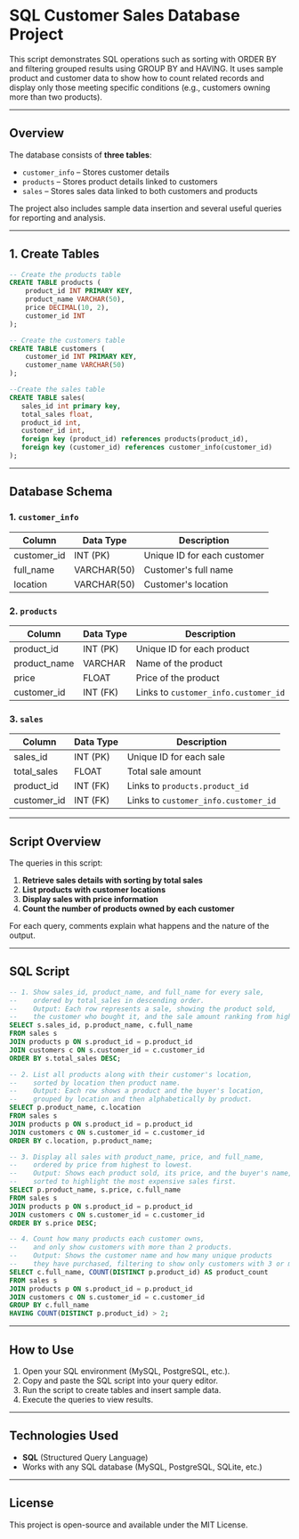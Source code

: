 # SQL Customer Sales Database Project
This script demonstrates SQL operations such as sorting with ORDER BY and filtering grouped results using GROUP BY and HAVING. It uses sample product and customer data to show how to count related records and display only those meeting specific conditions (e.g., customers owning more than two products).

---

## Overview
The database consists of **three tables**:  
- `customer_info` – Stores customer details  
- `products` – Stores product details linked to customers  
- `sales` – Stores sales data linked to both customers and products  

The project also includes sample data insertion and several useful queries for reporting and analysis.

---
## 1. Create Tables

```sql
-- Create the products table
CREATE TABLE products (
    product_id INT PRIMARY KEY,
    product_name VARCHAR(50),
    price DECIMAL(10, 2),
    customer_id INT
);

-- Create the customers table
CREATE TABLE customers (
    customer_id INT PRIMARY KEY,
    customer_name VARCHAR(50)
);

--Create the sales table
CREATE TABLE sales(
   sales_id int primary key,
   total_sales float,
   product_id int,
   customer_id int,
   foreign key (product_id) references products(product_id),
   foreign key (customer_id) references customer_info(customer_id)
);
```
---
## Database Schema

### 1. `customer_info`
| Column       | Data Type      | Description                   |
|--------------|---------------|-------------------------------|
| customer_id  | INT (PK)      | Unique ID for each customer   |
| full_name    | VARCHAR(50)   | Customer's full name          |
| location     | VARCHAR(50)   | Customer's location           |

### 2. `products`
| Column       | Data Type      | Description                              |
|--------------|---------------|------------------------------------------|
| product_id   | INT (PK)      | Unique ID for each product               |
| product_name | VARCHAR       | Name of the product                      |
| price        | FLOAT         | Price of the product                     |
| customer_id  | INT (FK)      | Links to `customer_info.customer_id`     |

### 3. `sales`
| Column       | Data Type      | Description                              |
|--------------|---------------|------------------------------------------|
| sales_id     | INT (PK)      | Unique ID for each sale                  |
| total_sales  | FLOAT         | Total sale amount                        |
| product_id   | INT (FK)      | Links to `products.product_id`           |
| customer_id  | INT (FK)      | Links to `customer_info.customer_id`     |

---
## Script Overview
The queries in this script:
1. **Retrieve sales details with sorting by total sales**  
2. **List products with customer locations**  
3. **Display sales with price information**  
4. **Count the number of products owned by each customer**  

For each query, comments explain what happens and the nature of the output.

---

## SQL Script

```sql
-- 1. Show sales_id, product_name, and full_name for every sale, 
--    ordered by total_sales in descending order.
--    Output: Each row represents a sale, showing the product sold,
--    the customer who bought it, and the sale amount ranking from highest to lowest.
SELECT s.sales_id, p.product_name, c.full_name
FROM sales s
JOIN products p ON s.product_id = p.product_id
JOIN customers c ON s.customer_id = c.customer_id
ORDER BY s.total_sales DESC;

-- 2. List all products along with their customer's location,
--    sorted by location then product name.
--    Output: Each row shows a product and the buyer's location,
--    grouped by location and then alphabetically by product.
SELECT p.product_name, c.location
FROM sales s
JOIN products p ON s.product_id = p.product_id
JOIN customers c ON s.customer_id = c.customer_id
ORDER BY c.location, p.product_name;

-- 3. Display all sales with product_name, price, and full_name,
--    ordered by price from highest to lowest.
--    Output: Shows each product sold, its price, and the buyer's name,
--    sorted to highlight the most expensive sales first.
SELECT p.product_name, s.price, c.full_name
FROM sales s
JOIN products p ON s.product_id = p.product_id
JOIN customers c ON s.customer_id = c.customer_id
ORDER BY s.price DESC;

-- 4. Count how many products each customer owns,
--    and only show customers with more than 2 products.
--    Output: Shows the customer name and how many unique products
--    they have purchased, filtering to show only customers with 3 or more products.
SELECT c.full_name, COUNT(DISTINCT p.product_id) AS product_count
FROM sales s
JOIN products p ON s.product_id = p.product_id
JOIN customers c ON s.customer_id = c.customer_id
GROUP BY c.full_name
HAVING COUNT(DISTINCT p.product_id) > 2;

```
---

## How to Use
1. Open your SQL environment (MySQL, PostgreSQL, etc.).
2. Copy and paste the SQL script into your query editor.
3. Run the script to create tables and insert sample data.
4. Execute the queries to view results.

---

## Technologies Used
- **SQL** (Structured Query Language)
- Works with any SQL database (MySQL, PostgreSQL, SQLite, etc.)

---

## License
This project is open-source and available under the MIT License.
